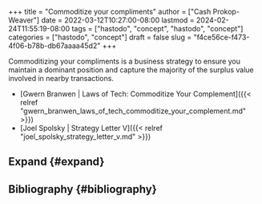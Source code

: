 +++
title = "Commoditize your compliments"
author = ["Cash Prokop-Weaver"]
date = 2022-03-12T10:27:00-08:00
lastmod = 2024-02-24T11:55:19-08:00
tags = ["hastodo", "concept", "hastodo", "concept"]
categories = ["hastodo", "concept"]
draft = false
slug = "f4ce56ce-f473-4f06-b78b-db67aaaa45d2"
+++

Commoditizing your compliments is a business strategy to ensure you maintain a dominant position and capture the majority of the surplus value involved in nearby transactions.

-   [Gwern Branwen | Laws of Tech: Commoditize Your Complement]({{< relref "gwern_branwen_laws_of_tech_commoditize_your_complement.md" >}})
-   [Joel Spolsky | Strategy Letter V]({{< relref "joel_spolsky_strategy_letter_v.md" >}})


## Expand {#expand}


## Bibliography {#bibliography}

<style>.csl-entry{text-indent: -1.5em; margin-left: 1.5em;}</style><div class="csl-bib-body">
</div>
